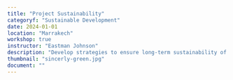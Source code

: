```yaml
---
title: "Project Sustainability"
categoryf: "Sustainable Development"
date: 2024-01-01
location: "Marrakech"
workshop: true
instructor: "Eastman Johnson"
description: "Develop strategies to ensure long-term sustainability of projects."
thumbnail: "sincerly-green.jpg"
document: ""
---
```

